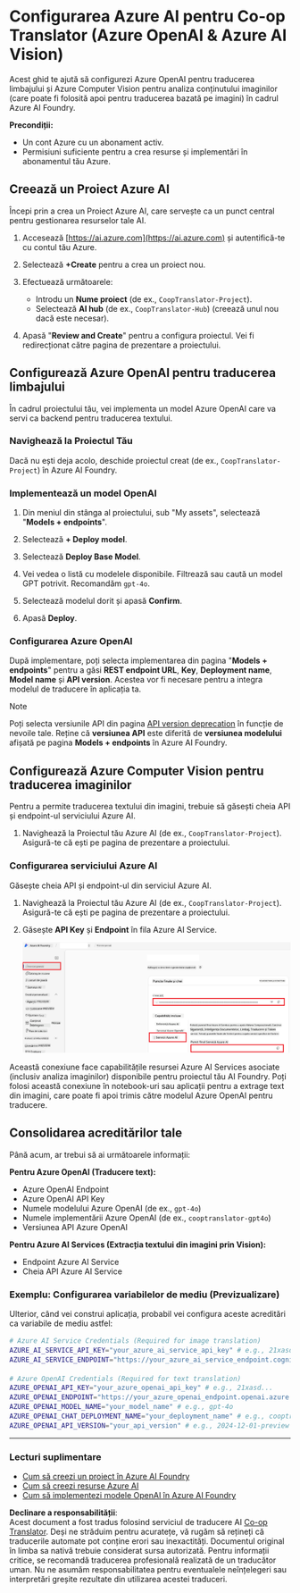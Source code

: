 <!--
CO_OP_TRANSLATOR_METADATA:
{
  "original_hash": "b58d7c3cb4210697a073d20eb3064945",
  "translation_date": "2025-06-12T11:58:22+00:00",
  "source_file": "getting_started/set-up-azure-ai.md",
  "language_code": "ro"
}
-->
# Configurarea Azure AI pentru Co-op Translator (Azure OpenAI & Azure AI Vision)

Acest ghid te ajută să configurezi Azure OpenAI pentru traducerea limbajului și Azure Computer Vision pentru analiza conținutului imaginilor (care poate fi folosită apoi pentru traducerea bazată pe imagini) în cadrul Azure AI Foundry.

**Precondiții:**
- Un cont Azure cu un abonament activ.
- Permisiuni suficiente pentru a crea resurse și implementări în abonamentul tău Azure.

## Creează un Proiect Azure AI

Începi prin a crea un Proiect Azure AI, care servește ca un punct central pentru gestionarea resurselor tale AI.

1. Accesează [https://ai.azure.com](https://ai.azure.com) și autentifică-te cu contul tău Azure.

1. Selectează **+Create** pentru a crea un proiect nou.

1. Efectuează următoarele:
   - Introdu un **Nume proiect** (de ex., `CoopTranslator-Project`).
   - Selectează **AI hub** (de ex., `CoopTranslator-Hub`) (creează unul nou dacă este necesar).

1. Apasă "**Review and Create**" pentru a configura proiectul. Vei fi redirecționat către pagina de prezentare a proiectului.

## Configurează Azure OpenAI pentru traducerea limbajului

În cadrul proiectului tău, vei implementa un model Azure OpenAI care va servi ca backend pentru traducerea textului.

### Navighează la Proiectul Tău

Dacă nu ești deja acolo, deschide proiectul creat (de ex., `CoopTranslator-Project`) în Azure AI Foundry.

### Implementează un model OpenAI

1. Din meniul din stânga al proiectului, sub "My assets", selectează "**Models + endpoints**".

1. Selectează **+ Deploy model**.

1. Selectează **Deploy Base Model**.

1. Vei vedea o listă cu modelele disponibile. Filtrează sau caută un model GPT potrivit. Recomandăm `gpt-4o`.

1. Selectează modelul dorit și apasă **Confirm**.

1. Apasă **Deploy**.

### Configurarea Azure OpenAI

După implementare, poți selecta implementarea din pagina "**Models + endpoints**" pentru a găsi **REST endpoint URL**, **Key**, **Deployment name**, **Model name** și **API version**. Acestea vor fi necesare pentru a integra modelul de traducere în aplicația ta.

> [!NOTE]
> Poți selecta versiunile API din pagina [API version deprecation](https://learn.microsoft.com/azure/ai-services/openai/api-version-deprecation) în funcție de nevoile tale. Reține că **versiunea API** este diferită de **versiunea modelului** afișată pe pagina **Models + endpoints** în Azure AI Foundry.

## Configurează Azure Computer Vision pentru traducerea imaginilor

Pentru a permite traducerea textului din imagini, trebuie să găsești cheia API și endpoint-ul serviciului Azure AI.

1. Navighează la Proiectul tău Azure AI (de ex., `CoopTranslator-Project`). Asigură-te că ești pe pagina de prezentare a proiectului.

### Configurarea serviciului Azure AI

Găsește cheia API și endpoint-ul din serviciul Azure AI.

1. Navighează la Proiectul tău Azure AI (de ex., `CoopTranslator-Project`). Asigură-te că ești pe pagina de prezentare a proiectului.

1. Găsește **API Key** și **Endpoint** în fila Azure AI Service.

    ![Find API Key and Endpoint](../../../translated_images/find-azure-ai-info.60f8299be786dd67e61e2c79b4b9ea1f7694e6c0923f17a90bc6abf9d5f1dbd7.ro.png)

Această conexiune face capabilitățile resursei Azure AI Services asociate (inclusiv analiza imaginilor) disponibile pentru proiectul tău AI Foundry. Poți folosi această conexiune în notebook-uri sau aplicații pentru a extrage text din imagini, care poate fi apoi trimis către modelul Azure OpenAI pentru traducere.

## Consolidarea acreditărilor tale

Până acum, ar trebui să ai următoarele informații:

**Pentru Azure OpenAI (Traducere text):**
- Azure OpenAI Endpoint
- Azure OpenAI API Key
- Numele modelului Azure OpenAI (de ex., `gpt-4o`)
- Numele implementării Azure OpenAI (de ex., `cooptranslator-gpt4o`)
- Versiunea API Azure OpenAI

**Pentru Azure AI Services (Extracția textului din imagini prin Vision):**
- Endpoint Azure AI Service
- Cheia API Azure AI Service

### Exemplu: Configurarea variabilelor de mediu (Previzualizare)

Ulterior, când vei construi aplicația, probabil vei configura aceste acreditări ca variabile de mediu astfel:

```bash
# Azure AI Service Credentials (Required for image translation)
AZURE_AI_SERVICE_API_KEY="your_azure_ai_service_api_key" # e.g., 21xasd...
AZURE_AI_SERVICE_ENDPOINT="https://your_azure_ai_service_endpoint.cognitiveservices.azure.com/"

# Azure OpenAI Credentials (Required for text translation)
AZURE_OPENAI_API_KEY="your_azure_openai_api_key" # e.g., 21xasd...
AZURE_OPENAI_ENDPOINT="https://your_azure_openai_endpoint.openai.azure.com/"
AZURE_OPENAI_MODEL_NAME="your_model_name" # e.g., gpt-4o
AZURE_OPENAI_CHAT_DEPLOYMENT_NAME="your_deployment_name" # e.g., cooptranslator-gpt4o
AZURE_OPENAI_API_VERSION="your_api_version" # e.g., 2024-12-01-preview
```

---

### Lecturi suplimentare

- [Cum să creezi un proiect în Azure AI Foundry](https://learn.microsoft.com/azure/ai-foundry/how-to/create-projects?tabs=ai-studio)
- [Cum să creezi resurse Azure AI](https://learn.microsoft.com/azure/ai-foundry/how-to/create-azure-ai-resource?tabs=portal)
- [Cum să implementezi modele OpenAI în Azure AI Foundry](https://learn.microsoft.com/en-us/azure/ai-foundry/how-to/deploy-models-openai)

**Declinare a responsabilității**:  
Acest document a fost tradus folosind serviciul de traducere AI [Co-op Translator](https://github.com/Azure/co-op-translator). Deși ne străduim pentru acuratețe, vă rugăm să rețineți că traducerile automate pot conține erori sau inexactități. Documentul original în limba sa nativă trebuie considerat sursa autorizată. Pentru informații critice, se recomandă traducerea profesională realizată de un traducător uman. Nu ne asumăm responsabilitatea pentru eventualele neînțelegeri sau interpretări greșite rezultate din utilizarea acestei traduceri.